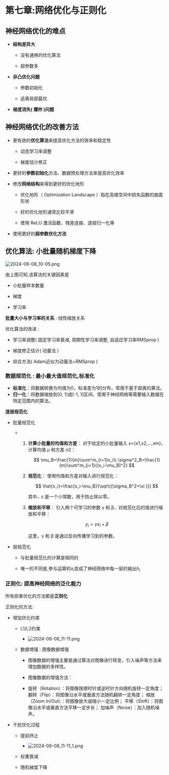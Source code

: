# 第七章:网络优化与正则化

## 神经网络优化的难点

* **结构差异大**
  
  * 没有通用的优化算法
  
  * 超参数多

* **非凸优化问题**
  
  * 参数初始化
  
  * 逃离局部最优

* **梯度消失( 爆炸 )问题**

## 神经网络优化的改善方法

* 更有效的**优化算法**来提高优化方法的效率和稳定性
  
  * 动态学习率调整
  
  * 梯度估计修正

* 更好的**参数初始化**方法、数据预处理方法来提高优化效率

* 修改**网络结构**来得到更好的优化地形
  
  * 优化地形（ Optimization Landscape ）指在高维空间中损失函数的曲面形状
  
  * 好的优化地形通常比较平滑
  
  * 使用 ReLU 激活函数、残差连接、逐层归一化等

* 使用更好的**超参数优化方法**

## 优化算法: 小批量随机梯度下降

![2024-06-08_10-05.png](/home/sxz/The%20Final%20Battle%20of%20the%20Semester/Machine_Learning/2024-06-08_10-05.png)

由上图可知,该算法的关键因素是

* 小批量样本数量

* 梯度

* 学习率

**批量大小与学习率的关系** : 线性缩放关系

优化算法的改进 : 

* 学习率调整( 固定学习率衰减, 周期性学习率调整, 自适应学习率RMSprop )

* 梯度修正估计( 动量法 )

* 综合方法( Adam近似为动量法+RMSprop )

### 数据规范化 : 最小最大值规范化,标准化

- **标准化**：将数据转换为均值为0，标准差为1的分布，常用于基于距离的算法。
- **归一化**：将数据缩放到[0, 1]或[-1, 1]区间，常用于神经网络等需要输入数据在特定范围内的算法。

**逐层规范化**

* 批量规范化
  
  * 1. **计算小批量的均值和方差**：
       对于给定的小批量输入 x={x1​,x2​,…,xm​}，计算均值 μ 和方差 σ2：
       
       $$
       \mu_B=\frac{1}{m}\sum^m_{i=1}x_i\\
\sigma^2_B=\frac{1}{m}\sum^m_{i=1}{(x_i-\mu_B)^2}
       $$
       
       
    
    2. **规范化**：
       使用均值和方差对输入进行规范化：
       
       $$
       \hat{x_i}=\frac{x_i-\mu_B}{\sqrt{(\sigma_B^2+\xi )}}
       $$
       
       
       
       其中，ϵ 是一个小常数，用于防止除以零。
    
    3. **缩放和平移**：
       引入两个可学习的参数 γ 和 β，对规范化后的值进行缩放和平移：
       
       $$
       y_i=\gamma x_i+\beta
       $$
       
       
       
       这里，γ 和 β 是通过反向传播学习到的参数。

* 层规范化
  
  * 与批量规范化的计算是相同的
  
  * 唯一的不同是,参与运算的$x_i$变成了神经网络中每一层的输出$h_i$

### 正则化: 提高神经网络的泛化能力

所有损害优化的方法都是**正则化**

正则化的方法:

* 增加优化约束
  
  * L1/L2约束
    
    * ![2024-06-08_11-11.png](/home/sxz/The%20Final%20Battle%20of%20the%20Semester/Machine_Learning/2024-06-08_11-11.png)
      
      
  
  * 数据增强 : 图像数据增强
    
    * 图像数据的增强主要是通过算法对图像进行转变，引入噪声等方法来增加数据的多样性。
    
    * 图像数据的增强方法：
    
    * 旋转（Rotation）：将图像按顺时针或逆时针方向随机旋转一定角度；
      翻转（Flip）：将图像沿水平或垂直方法随机翻转一定角度；
      缩放（Zoom In/Out）：将图像放大或缩小一定比例；
      平移（Shift）：将图像沿水平或垂直方法平移一定步长；
      加噪声（Noise）：加入随机噪声。

* 干扰优化过程
  
  * 提前终止
    
    * ![2024-06-08_11-11_1.png](/home/sxz/The%20Final%20Battle%20of%20the%20Semester/Machine_Learning/2024-06-08_11-11_1.png)
  
  * 权重衰减
  
  * 随机梯度下降
